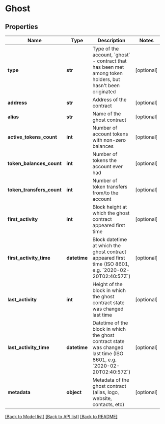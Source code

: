 # Ghost

## Properties
Name | Type | Description | Notes
------------ | ------------- | ------------- | -------------
**type** | **str** | Type of the account, &#x60;ghost&#x60; - contract that has been met among token holders, but hasn&#x27;t been originated | [optional] 
**address** | **str** | Address of the contract | [optional] 
**alias** | **str** | Name of the ghost contract | [optional] 
**active_tokens_count** | **int** | Number of account tokens with non-zero balances | [optional] 
**token_balances_count** | **int** | Number of tokens the account ever had | [optional] 
**token_transfers_count** | **int** | Number of token transfers from/to the account | [optional] 
**first_activity** | **int** | Block height at which the ghost contract appeared first time | [optional] 
**first_activity_time** | **datetime** | Block datetime at which the ghost contract appeared first time (ISO 8601, e.g. &#x60;2020-02-20T02:40:57Z&#x60;) | [optional] 
**last_activity** | **int** | Height of the block in which the ghost contract state was changed last time | [optional] 
**last_activity_time** | **datetime** | Datetime of the block in which the ghost contract state was changed last time (ISO 8601, e.g. &#x60;2020-02-20T02:40:57Z&#x60;) | [optional] 
**metadata** | **object** | Metadata of the ghost contract (alias, logo, website, contacts, etc) | [optional] 

[[Back to Model list]](../README.md#documentation-for-models) [[Back to API list]](../README.md#documentation-for-api-endpoints) [[Back to README]](../README.md)

